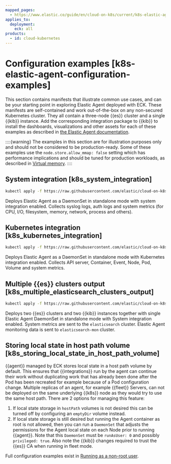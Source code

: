 ```yaml
---
mapped_pages:
  - https://www.elastic.co/guide/en/cloud-on-k8s/current/k8s-elastic-agent-configuration-examples.html
applies_to:
  deployment:
    eck: all
products:
  - id: cloud-kubernetes
---
```


# Configuration examples [k8s-elastic-agent-configuration-examples]

This section contains manifests that illustrate common use cases, and can be your starting point in exploring Elastic Agent deployed with ECK. These manifests are self-contained and work out-of-the-box on any non-secured Kubernetes cluster. They all contain a three-node {{es}} cluster and a single {{kib}} instance. Add the corresponding integration package to {{kib}} to install the dashboards, visualizations and other assets for each of these examples as described in [the Elastic Agent documentation](/reference/fleet/install-elastic-agents.md).

::::{warning}
The examples in this section are for illustration purposes only and should not be considered to be production-ready. Some of these examples use the `node.store.allow_mmap: false` setting which has performance implications and should be tuned for production workloads, as described in [Virtual memory](virtual-memory.md).
::::


## System integration [k8s_system_integration]

```sh subs=true
kubectl apply -f https://raw.githubusercontent.com/elastic/cloud-on-k8s/{{version.eck | M.M}}/config/recipes/elastic-agent/system-integration.yaml
```

Deploys Elastic Agent as a DaemonSet in standalone mode with system integration enabled. Collects syslog logs, auth logs and system metrics (for CPU, I/O, filesystem, memory, network, process and others).


## Kubernetes integration [k8s_kubernetes_integration]

```sh subs=true
kubectl apply -f https://raw.githubusercontent.com/elastic/cloud-on-k8s/{{version.eck | M.M}}/config/recipes/elastic-agent/kubernetes-integration.yaml
```

Deploys Elastic Agent as a DaemonSet in standalone mode with Kubernetes integration enabled. Collects API server, Container, Event, Node, Pod, Volume and system metrics.


## Multiple {{es}} clusters output [k8s_multiple_elasticsearch_clusters_output]

```sh subs=true
kubectl apply -f https://raw.githubusercontent.com/elastic/cloud-on-k8s/{{version.eck | M.M}}/config/recipes/elastic-agent/multi-output.yaml
```

Deploys two {{es}} clusters and two {{kib}} instances together with single Elastic Agent DaemonSet in standalone mode with System integration enabled. System metrics are sent to the `elasticsearch` cluster. Elastic Agent monitoring data is sent to `elasticsearch-mon` cluster.


## Storing local state in host path volume [k8s_storing_local_state_in_host_path_volume]

{{agent}} managed by ECK stores local state in a host path volume by default. This ensures that {{integrations}} run by the agent can continue their work without duplicating work that has already been done after the Pod has been recreated for example because of a Pod configuration change. Multiple replicas of an agent, for example {{fleet}} Servers, can not be deployed on the same underlying {{k8s}} node as they would try to use the same host path. There are 2 options for managing this feature:

1. If local state storage in `hostPath` volumes is not desired this can be turned off by configuring an `emptyDir` volume instead.
2. If local state storage is still desired but running the Agent container as root is not allowed, then you can run a `DaemonSet` that adjusts the permissions for the Agent local state on each Node prior to running {{agent}}. Note that this `DaemonSet` must be `runAsUser: 0` and possibly `privileged: true`. Also note the {{kib}} changes required to trust the {{es}} CA when running in fleet mode.

Full configuration examples exist in  [Running as a non-root user](configuration-fleet.md#k8s-elastic-agent-running-as-a-non-root-user).
